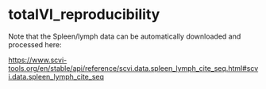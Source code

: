 # totalVI_reproducibility

Note that the Spleen/lymph data can be automatically downloaded and processed here:

https://www.scvi-tools.org/en/stable/api/reference/scvi.data.spleen_lymph_cite_seq.html#scvi.data.spleen_lymph_cite_seq
